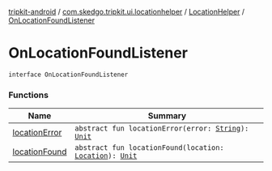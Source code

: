 [tripkit-android](../../../index.md) / [com.skedgo.tripkit.ui.locationhelper](../../index.md) / [LocationHelper](../index.md) / [OnLocationFoundListener](./index.md)

# OnLocationFoundListener

`interface OnLocationFoundListener`

### Functions

| Name | Summary |
|---|---|
| [locationError](location-error.md) | `abstract fun locationError(error: `[`String`](https://kotlinlang.org/api/latest/jvm/stdlib/kotlin/-string/index.html)`): `[`Unit`](https://kotlinlang.org/api/latest/jvm/stdlib/kotlin/-unit/index.html) |
| [locationFound](location-found.md) | `abstract fun locationFound(location: `[`Location`](../../../com.skedgo.android.common.model/-location/index.md)`): `[`Unit`](https://kotlinlang.org/api/latest/jvm/stdlib/kotlin/-unit/index.html) |
